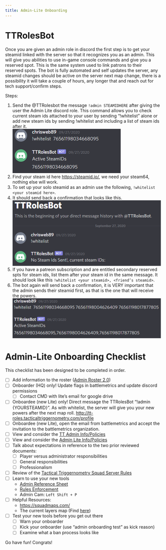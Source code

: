 ```yaml
---
title: Admin-Lite Onboarding
---
```


# TTRolesBot

Once you are given an admin role in discord the first step is to get your steamid linked with the server so that it recognizes you as an admin. This will give you abilities to use in-game console commands and give you a reserved spot. This is the same system used to link patrons to their reserved spots. The bot is fully automated and self updates the server, any steamid changes should be active on the server next map change, there is a possibility it will take a couple of hours, any longer that and reach out for tech support/confirm steps.

Steps: 

1. Send the @TTRolesbot the message `!admin STEAMIDHERE` after giving the user the Admin Lite discord role. This command allows you to check current steam ids attached to your user by sending “!whitelist” alone or add new steam ids by sending !whitelist and including a list of steam ids after it.<br/>
![](./images/ttrolesbot3.png)
1. Find your steam id here https://steamid.io/, we need your steam64, nothing else will work.
1. To set up your solo steamid as an admin use the following, `!whitelist <your steamid here>`.  
1. It should send back a confirmation that looks like this. <br/>
![](./images/ttrolesbot1.png)
1. If you have a patreon subscription and are entitled secondary reserved spts for steam ids, list them after your steam id in the same message. It should look like this `!whitelist <your steamid>, <friend’s steamid>`.  
1. The bot again will send back a confirmation, it is VERY important that the admin sends their steamid first, as that is the one that will receive the powers.<br/>
![](./images/ttrolesbot2.png)

# Admin-Lite Onboarding Checklist

This checklist has been designed to be completed in order. 

- [ ] Add information to the roster ([Admin Roster 2.0](https://docs.google.com/spreadsheets/d/1E9sNXuz5dKnurTKuMM9iAG1WODAKzoZbjn4nen8ZlUw/edit#gid=0))
- [ ] Onboarder (HQ) only! Update flags in battlemetrics and update discord permissions
    - [ ] Contact CMD with lite’s email for google drive
- [ ] Onboardee (new Lite) only! Direct message the TTRolesBot “!admin {YOURSTEAMID}”.  As with whitelist, the server will give you your new powers after the next map roll. http://tt-roles.tacticaltriggernometry.com/profile
- [ ] Onboardee (new Lite), open the email from battlemetrics and accept the invitation to the battlemetrics organization. 
- [ ] View and consider the [TT Admin Info/Policies](../policies/all_admins.md)
- [ ] View and consider the [Admin Lite Info/Policies](../policies/admin_lite.md)
- [ ] Talk about expectations in reference to the two prior reviewed documents:
    - [ ] Player versus administrator responsibilities
    - [ ] General responsibilities
    - [ ] Professionalism
- [ ] Review of the [Tactical Triggernometry Squad Server Rules](../server/server_rules.md)
- [ ] Learn to use your new tools
    - [Admin Reference Sheet](./command_reference.md)
    - [Rules Enforcement](../guides/rules_enforcement.md)
    - Admin Cam: `Left Shift + P`
- [ ] Helpful Resources:
    - https://squadmaps.com/
    - The current layers map (Find [here](../index.md))
- [ ] Test your new tools before you get out there
    - [ ] Warn your onboarder	
    - [ ] Kick your onboarder (use “admin onboarding test” as kick reason)
    - [ ] Examine what a ban process looks like

Go have fun! Congrats!





